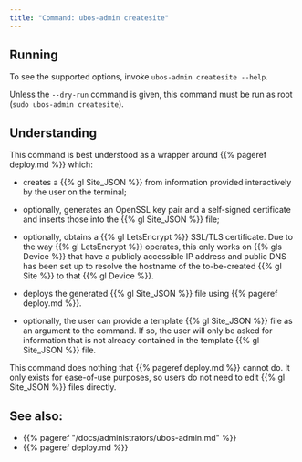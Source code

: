 ```yaml
---
title: "Command: ubos-admin createsite"
---
```


## Running

To see the supported options, invoke ``ubos-admin createsite --help``.

Unless the ``--dry-run`` command is given, this command must be run as root
(``sudo ubos-admin createsite``).

## Understanding

This command is best understood as a wrapper around {{% pageref deploy.md %}}
which:

* creates a {{% gl Site_JSON %}} from information provided interactively by the user
  on the terminal;

* optionally, generates an OpenSSL key pair and a self-signed certificate and inserts
  those into the {{% gl Site_JSON %}} file;

* optionally, obtains a {{% gl LetsEncrypt %}} SSL/TLS certificate. Due to the way
  {{% gl LetsEncrypt %}} operates, this only works on {{% gls Device %}} that have a
  publicly accessible IP address and public DNS has been set up to resolve the hostname
  of the to-be-created {{% gl Site %}} to that {{% gl Device %}}.

* deploys the generated {{% gl Site_JSON %}} file using {{% pageref deploy.md %}}.

* optionally, the user can provide a template {{% gl Site_JSON %}} file as
  an argument to the command. If so, the user will only be asked for
  information that is not already contained in the template {{% gl Site_JSON %}} file.

This command does nothing that {{% pageref deploy.md %}} cannot do. It only
exists for ease-of-use purposes, so users do not need to edit {{% gl Site_JSON %}}
files directly.

## See also:

* {{% pageref "/docs/administrators/ubos-admin.md" %}}
* {{% pageref deploy.md %}}
